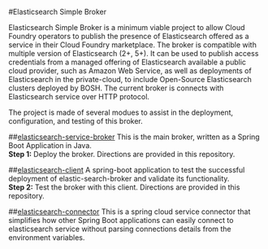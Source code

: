 #Elasticsearch Simple Broker

Elasticsearch Simple Broker is a minimum viable project to allow Cloud Foundry operators to publish the presence of Elasticsearch offered as a service in their Cloud Foundry marketplace. The broker is compatible with multiple version of Elasticsearch (2+, 5+). It can be used to publish access credentials from a managed offering of Elasticsearch available a public cloud provider, such as Amazon Web Service, as well as  deployments of Elasticsearch in the private-cloud, to include Open-Source Elasticsearch clusters deployed by BOSH. The current broker is connects with Elasticsearch service over HTTP protocol. 

The project is made of several modues to assist in the deployment, configuration, and testing of this broker. 

##[elasticsearch-service-broker](elasticsearch-service-broker)
This is the main broker, written as a Spring Boot Application in Java.  
**Step 1:** Deploy the broker. Directions are provided in this repository.

##[elasticsearch-client](elasticsearch-client)
A spring-boot application to test the successful deployment of elastic-search-broker and validate its functionality.  
**Step 2:** Test the broker with this client. Directions are provided in this repository.

##[elasticsearch-connector](elasticsearch-connector)
This is a spring cloud service connector that simplifies how other Spring Boot applications can easily connect to elasticsearch service without parsing connections details from the environment variables.


